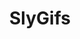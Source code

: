 ---
title: SlyGifs
crosslinks:
- livven
- gifs
- sports
- BetterEveryLoop
- silentmoviegifs
- StuntGifs
- funny
- MMA
- motorcycles
- oddlysatisfying
- textingandwalking
- thisismylifenow
- dadreflexes
- iraniangenius
- chemicalreactiongifs
- GirlsMirin
- BrasilOnReddit
- UpvotedBecauseGirl
- orgasmcontrol
- sportsarefun
---